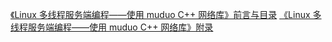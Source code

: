 [《Linux 多线程服务端编程——使用 muduo C++ 网络库》前言与目录](https://github.com/downloads/chenshuo/documents/preamble.pdf)
[《Linux 多线程服务端编程——使用 muduo C++ 网络库》附录](https://github.com/downloads/chenshuo/documents/appendix.pdf)
